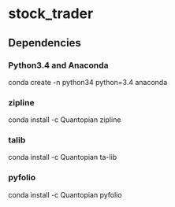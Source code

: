 # stock_trader

## Dependencies

### Python3.4 and Anaconda
conda create -n python34 python=3.4 anaconda

### zipline
conda install -c Quantopian zipline

### talib
conda install -c Quantopian ta-lib

### pyfolio
conda install -c Quantopian pyfolio
